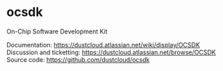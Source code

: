 ocsdk
=====

On-Chip Software Development Kit

Documentation: https://dustcloud.atlassian.net/wiki/display/OCSDK
Discussion and ticketting: https://dustcloud.atlassian.net/browse/OCSDK
Source code: https://github.com/dustcloud/ocsdk
